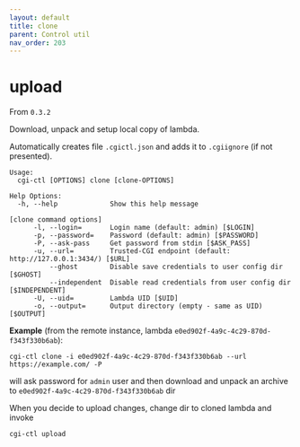 ```yaml
---
layout: default
title: clone
parent: Control util
nav_order: 203
---
```

# upload

From `0.3.2`

Download, unpack and setup local copy of lambda.

Automatically creates file `.cgictl.json` and adds it to `.cgiignore` (if not presented).

```
Usage:
  cgi-ctl [OPTIONS] clone [clone-OPTIONS]

Help Options:
  -h, --help             Show this help message

[clone command options]
      -l, --login=       Login name (default: admin) [$LOGIN]
      -p, --password=    Password (default: admin) [$PASSWORD]
      -P, --ask-pass     Get password from stdin [$ASK_PASS]
      -u, --url=         Trusted-CGI endpoint (default: http://127.0.0.1:3434/) [$URL]
          --ghost        Disable save credentials to user config dir [$GHOST]
          --independent  Disable read credentials from user config dir [$INDEPENDENT]
      -U, --uid=         Lambda UID [$UID]
      -o, --output=      Output directory (empty - same as UID) [$OUTPUT]
```


**Example** (from the remote instance, lambda `e0ed902f-4a9c-4c29-870d-f343f330b6ab`):

```
cgi-ctl clone -i e0ed902f-4a9c-4c29-870d-f343f330b6ab --url https://example.com/ -P
```

will ask password for `admin` user and then download and unpack an archive to `e0ed902f-4a9c-4c29-870d-f343f330b6ab` dir

When you decide to upload changes, change dir to cloned lambda and invoke

```
cgi-ctl upload
```
